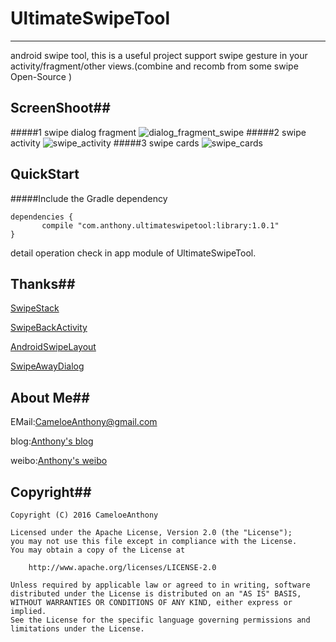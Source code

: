 # UltimateSwipeTool
----
android swipe tool,
this is a useful project support swipe gesture in your activity/fragment/other views.(combine and recomb from some swipe Open-Source )

## ScreenShoot##
#####1 swipe dialog fragment
![dialog_fragment_swipe](https://github.com/CameloeAnthony/UltimateSwipeTool/blob/master/art/dialog_fragment_swipe.gif)
#####2 swipe activity
![swipe_activity](https://github.com/CameloeAnthony/UltimateSwipeTool/blob/master/art/swipe_activity.gif)
#####3 swipe cards
![swipe_cards](https://github.com/CameloeAnthony/UltimateSwipeTool/blob/master/art/swipe_cards.gif)

## QuickStart ##
#####Include the Gradle dependency

```
dependencies {
       compile "com.anthony.ultimateswipetool:library:1.0.1"
}
```

detail operation check in app module of UltimateSwipeTool.

## Thanks##
[SwipeStack](https://github.com/flschweiger/SwipeStack)

[SwipeBackActivity](https://github.com/CameloeAnthony/SwipeBackActivity)

[AndroidSwipeLayout](https://github.com/daimajia/AndroidSwipeLayout)

[SwipeAwayDialog](https://github.com/kakajika/SwipeAwayDialog)

## About Me##

EMail:[CameloeAnthony@gmail.com](CameloeAnthony@gmail.com)

blog:[Anthony's blog](http://www.jianshu.com/users/44872eaffa8b)

weibo:[Anthony's weibo](http://weibo.com/3288332304)

## Copyright##
``` 
Copyright (C) 2016 CameloeAnthony

Licensed under the Apache License, Version 2.0 (the "License");
you may not use this file except in compliance with the License.
You may obtain a copy of the License at

    http://www.apache.org/licenses/LICENSE-2.0

Unless required by applicable law or agreed to in writing, software
distributed under the License is distributed on an "AS IS" BASIS,
WITHOUT WARRANTIES OR CONDITIONS OF ANY KIND, either express or implied.
See the License for the specific language governing permissions and
limitations under the License.
 ```